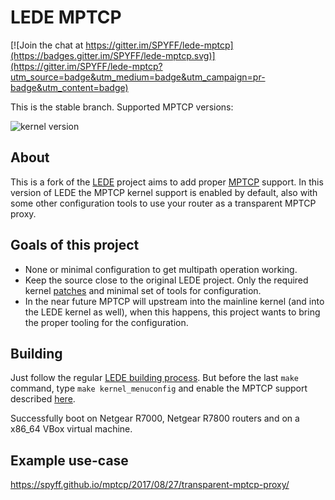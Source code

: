 # LEDE MPTCP

[![Join the chat at https://gitter.im/SPYFF/lede-mptcp](https://badges.gitter.im/SPYFF/lede-mptcp.svg)](https://gitter.im/SPYFF/lede-mptcp?utm_source=badge&utm_medium=badge&utm_campaign=pr-badge&utm_content=badge)

This is the stable branch. Supported MPTCP versions:

![kernel version](https://img.shields.io/badge/kernel%20version-4.4.116-brightgreen.svg)

## About
This is a fork of the [LEDE](https://github.com/lede-project/source) project aims to add proper [MPTCP](https://www.multipath-tcp.org/) support. In this version of LEDE the MPTCP kernel support is enabled by default, also with some other configuration tools to use your router as a transparent MPTCP proxy.

## Goals of this project
* None or minimal configuration to get multipath operation working.
* Keep the source close to the original LEDE project. Only the required kernel [patches](https://www.multipath-tcp.org/patches/) and minimal set of tools for configuration.
* In the near future MPTCP will upstream into the mainline kernel (and into the LEDE kernel as well), when this happens, this project wants to bring the proper tooling for the configuration.

## Building
Just follow the regular [LEDE building process](https://lede-project.org/docs/guide-developer/quickstart-build-images). But before the last `make` command, type `make kernel_menuconfig` and enable the MPTCP support described [here](https://multipath-tcp.org/pmwiki.php/Users/DoItYourself).

Successfully boot on Netgear R7000, Netgear R7800 routers and on a x86_64 VBox virtual machine.

## Example use-case
https://spyff.github.io/mptcp/2017/08/27/transparent-mptcp-proxy/

